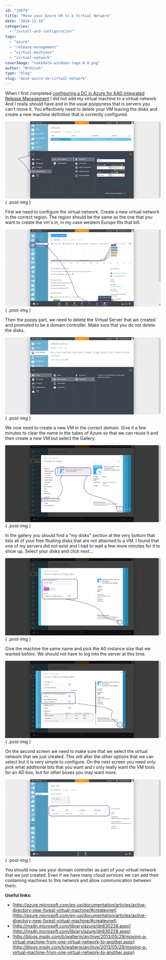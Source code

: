 ```yaml
---
id: "10874"
title: "Move your Azure VM to a Virtual Network"
date: "2014-11-19"
categories: 
  - "install-and-configuration"
tags: 
  - "azure"
  - "release-management"
  - "virtual-machines"
  - "virtual-network"
coverImage: "nakedalm-windows-logo-8-8.png"
author: "MrHinsh"
type: "blog"
slug: "move-azure-vm-virtual-network"
---
```


When I first completed [configuring a DC in Azure for AAD integrated Release Management](http://nkdagility.com/configuring-dc-azure-aad-integrated-release-management/) I did not add my virtual machine to a virtual network. And I really should have and in the usual poopyness that is servers you can't move it. You effectively need to delete your VM leaving the disks and create a new machine definition that is correctly configured.

![clip_image001](images/clip-image0011-1-1.png "clip_image001")
{ .post-img }

First we need to configure the virtual network. Create a new virtual network in the correct region. The region should be the same as the one that you want to create the vm's in, in my case western Europe fits that bill.

![clip_image002](images/clip-image0021-2-2.png "clip_image002")
{ .post-img }

Then the poopy part, we need to delete the Virtual Server that we created and promoted to be a domain controller. Make sure that you do not delete the disks.

![clip_image003](images/clip-image0031-3-3.png "clip_image003")
{ .post-img }

We now need to create a new VM in the correct domain. Give it a few minutes to clear the name in the tubes of Azure so that we can reuse it and then create a new VM but select the Gallery.

![clip_image004](images/clip-image0041-4-4.png "clip_image004")
{ .post-img }

In the gallery you should find a "my disks" section at the very bottom that lists all of your free floating disks that are not attached to a VM. I found that one of my servers did not exist and I had to wait a few more minutes for it to show up. Select your disks and click next…

![clip_image005](images/clip-image0051-5-5.png "clip_image005")
{ .post-img }

Give the machine the same name and pick the A0 instance size that we wanted before. We should not have to log into the server at this time.

![clip_image006](images/clip-image0061-6-6.png "clip_image006")
{ .post-img }

On the second screen we need to make sure that we select the virtual network that we just created. This will alter the other options that we can select but it is very simple to configure. On the next screen you need only pick what additional bits that you want and I only really want the VM tools for an AD box, but for other boxes you may want more.

![clip_image007](images/clip-image0071-7-7.png "clip_image007")
{ .post-img }

You should now see your domain controller as part of your virtual network that we just created. Even if we have many cloud services we can add their containing machines to this network and allow communication between them.

**Useful links:**

- [http://azure.microsoft.com/en-us/documentation/articles/active-directory-new-forest-virtual-machine/#createvnet](http://azure.microsoft.com/en-us/documentation/articles/active-directory-new-forest-virtual-machine/#createvnet)
- [http://msdn.microsoft.com/library/azure/dn630228.aspx](http://msdn.microsoft.com/library/azure/dn630228.aspx)
- [http://blogs.msdn.com/b/walterm/archive/2013/05/29/moving-a-virtual-machine-from-one-virtual-network-to-another.aspx](http://blogs.msdn.com/b/walterm/archive/2013/05/29/moving-a-virtual-machine-from-one-virtual-network-to-another.aspx)


